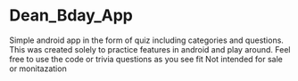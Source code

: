# Dean_Bday_App
Simple android app in the form of quiz including categories and questions.
This was created solely to practice features in android and play around.
Feel free to use the code or trivia questions as you see fit
Not intended for sale or monitazation
